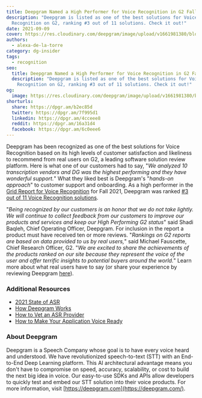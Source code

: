 ```yaml
---
title: Deepgram Named a High Performer for Voice Recognition in G2 Fall Report
description: "Deepgram is listed as one of the best solutions for Voice
  Recognition on G2, ranking #3 out of 11 solutions. Check it out!"
date: 2021-09-09
cover: https://res.cloudinary.com/deepgram/image/upload/v1661981380/blog/deepgram-named-a-high-performer-for-voice-recognition-software-in-g2-fall-report/G2-leader%402x.png
authors:
  - alexa-de-la-torre
category: dg-insider
tags:
  - recognition
seo:
  title: Deepgram Named a High Performer for Voice Recognition in G2 Fall Report
  description: "Deepgram is listed as one of the best solutions for Voice
    Recognition on G2, ranking #3 out of 11 solutions. Check it out!"
og:
  image: https://res.cloudinary.com/deepgram/image/upload/v1661981380/blog/deepgram-named-a-high-performer-for-voice-recognition-software-in-g2-fall-report/G2-leader%402x.png
shorturls:
  share: https://dpgr.am/b2ec85d
  twitter: https://dpgr.am/7f995d1
  linkedin: https://dpgr.am/4cceee8
  reddit: https://dpgr.am/16a31d4
  facebook: https://dpgr.am/6c0eee6
---
```

Deepgram has been recognized as one of the best solutions for Voice Recognition based on its high levels of customer satisfaction and likeliness to recommend from real users on G2, a leading software solution review platform.  Here is what one of our customers had to say, "*We analyzed 10 transcription vendors and DG was the highest performing and they have wonderful support.*" What they liked best is Deepgram's "*hands-on approach*" to customer support and onboarding.  As a high performer in the [Grid Report for Voice Recognition](https://www.g2.com/categories/voice-recognition) for Fall 2021, Deepgram was ranked [\#3 out of 11 Voice Recognition solutions](https://www.g2.com/categories/voice-recognition?tab=highest_rated).

"*Being recognized by our customers is an honor that we do not take lightly. We will continue to collect feedback from our customers to improve our products and services and keep our High Performing G2 status*" said Shadi Baqleh, Chief Operating Officer, Deepgram. For inclusion in the report a product must have received ten or more reviews. "*Rankings on G2 reports are based on data provided to us by real users,*" said Michael Fauscette, Chief Research Officer, G2. "*We are excited to share the achievements of the products ranked on our site because they represent the voice of the user and offer terrific insights to potential buyers around the world.*"  Learn more about what real users have to say (or share your experience by reviewing Deepgram [here](https://www.g2.com/products/deepgram/reviews)).

### Additional Resources

* [2021 State of ASR](https://offers.deepgram.com/state-of-asr-report-2021)
* [How Deepgram Works](https://offers.deepgram.com/how-deepgram-works-whitepaper)
* [How to Vet an ASR Provider](https://offers.deepgram.com/how-to-vet-an-asr-provider-thank-you)
* [How to Make Your Application Voice Ready](https://offers.deepgram.com/whitepaper-how-to-make-your-application-voice-ready)

<WhitepaperPromo whitepaper="deepgram-whitepaper-how-deepgram-works"></WhitepaperPromo>

### About Deepgram

Deepgram is a Speech Company whose goal is to have every voice heard and understood. We have revolutionized speech-to-text (STT) with an End-to-End Deep Learning platform. This AI architectural advantage means you don't have to compromise on speed, accuracy, scalability, or cost to build the next big idea in voice. Our easy-to-use SDKs and APIs allow developers to quickly test and embed our STT solution into their voice products. For more information, visit [https://deepgram.com](https://deepgram.com/).